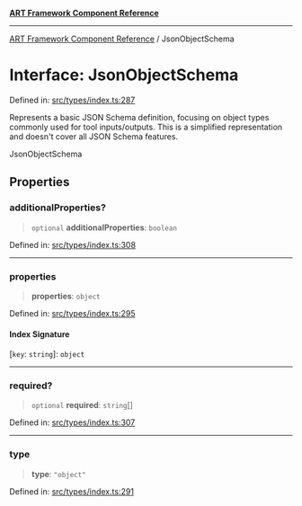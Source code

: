 [**ART Framework Component Reference**](../README.md)

***

[ART Framework Component Reference](../README.md) / JsonObjectSchema

# Interface: JsonObjectSchema

Defined in: [src/types/index.ts:287](https://github.com/hashangit/ART/blob/1e49ae91e230443ba790ac800658233963b3d60c/src/types/index.ts#L287)

Represents a basic JSON Schema definition, focusing on object types commonly used for tool inputs/outputs.
This is a simplified representation and doesn't cover all JSON Schema features.

 JsonObjectSchema

## Properties

### additionalProperties?

> `optional` **additionalProperties**: `boolean`

Defined in: [src/types/index.ts:308](https://github.com/hashangit/ART/blob/1e49ae91e230443ba790ac800658233963b3d60c/src/types/index.ts#L308)

***

### properties

> **properties**: `object`

Defined in: [src/types/index.ts:295](https://github.com/hashangit/ART/blob/1e49ae91e230443ba790ac800658233963b3d60c/src/types/index.ts#L295)

#### Index Signature

\[`key`: `string`\]: `object`

***

### required?

> `optional` **required**: `string`[]

Defined in: [src/types/index.ts:307](https://github.com/hashangit/ART/blob/1e49ae91e230443ba790ac800658233963b3d60c/src/types/index.ts#L307)

***

### type

> **type**: `"object"`

Defined in: [src/types/index.ts:291](https://github.com/hashangit/ART/blob/1e49ae91e230443ba790ac800658233963b3d60c/src/types/index.ts#L291)
